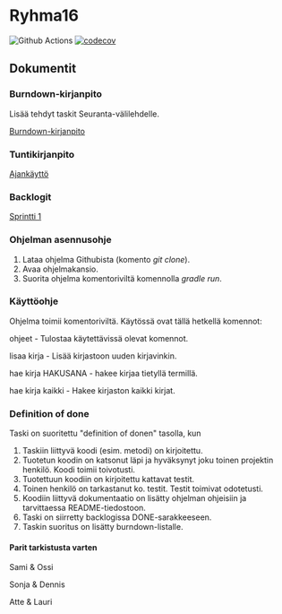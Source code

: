 # Ryhma16
![Github Actions](https://github.com/vuorenkoski/ryhma16/workflows/Automaattitesti/badge.svg)
[![codecov](https://codecov.io/gh/vuorenkoski/ryhma16/branch/main/graph/badge.svg?token=N8XK23PROJ)](https://codecov.io/gh/vuorenkoski/ryhma16)


## Dokumentit

### Burndown-kirjanpito
Lisää tehdyt taskit Seuranta-välilehdelle.

[Burndown-kirjanpito](https://drive.google.com/file/d/1j_Juq5yFYapAQBtRJbpEmEyYTJ6UJzF-/edit)

### Tuntikirjanpito
[Ajankäyttö](https://github.com/vuorenkoski/ryhma16/blob/main/Dokumentaatio/Ajankaytto.md)

### Backlogit

[Sprintti 1](https://github.com/vuorenkoski/ryhma16/projects/2)

### Ohjelman asennusohje

1. Lataa ohjelma Githubista (komento *git clone*).
2. Avaa ohjelmakansio.
3. Suorita ohjelma komentoriviltä komennolla *gradle run*.

### Käyttöohje

Ohjelma toimii komentoriviltä. Käytössä ovat tällä hetkellä komennot:

ohjeet - Tulostaa käytettävissä olevat komennot.

lisaa kirja - Lisää kirjastoon uuden kirjavinkin.

hae kirja HAKUSANA - hakee kirjaa tietyllä termillä.

hae kirja kaikki - Hakee kirjaston kaikki kirjat.

### Definition of done

Taski on suoritettu "definition of donen" tasolla, kun
1. Taskiin liittyvä koodi (esim. metodi) on kirjoitettu.
2. Tuotetun koodin on katsonut läpi ja hyväksynyt joku toinen projektin henkilö. Koodi toimii toivotusti.
3. Tuotettuun koodiin on kirjoitettu kattavat testit.
4. Toinen henkilö on tarkastanut ko. testit. Testit toimivat odotetusti.
5. Koodiin liittyvä dokumentaatio on lisätty  ohjelman ohjeisiin ja tarvittaessa README-tiedostoon.
6. Taski on siirretty backlogissa DONE-sarakkeeseen.
7. Taskin suoritus on lisätty burndown-listalle.

#### Parit tarkistusta varten

Sami & Ossi

Sonja & Dennis

Atte & Lauri
